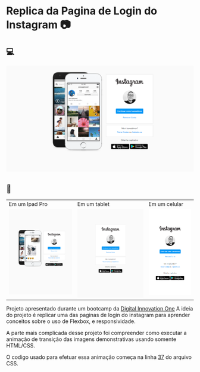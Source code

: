 # Replica da Pagina de Login do Instagram 📷

## 💻
![No computador](imgs/webpreview.png)

## 📱
<table>
  <tr>
    <td>Em um Ipad Pro</td>
     <td>Em um tablet</td>
     <td>Em um celular</td>
  </tr>
  <tr>
    <td valign="top"><img src="imgs/tablet1preview.png"></td>
    <td valign="top"><img src="imgs/tablet2preview.png"></td>
    <td valign="top"><img src="imgs/phonepreview.png"></td>
  </tr>
 </table>

Projeto apresentado durante um bootcamp da [Digital Innovation One](https://digitalinnovation.one)
A ideia do projeto é replicar uma das paginas de login do instagram para aprender conceitos sobre o uso de Flexbox, e responsividade.

A parte mais complicada desse projeto foi compreender como executar a animação de transição das imagens demonstrativas usando somente HTML/CSS.

O codigo usado para efetuar essa animação começa na linha [37](https://github.com/luan-sabino/instagramcontinuepage/blob/e5b6e96a731ae237f5e490373cdb36046d7643e1/styles.css#L37) do arquivo CSS.
